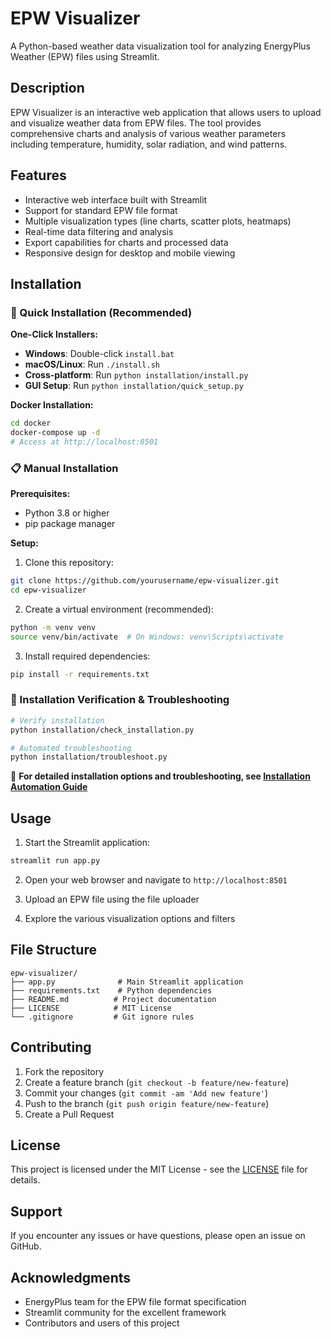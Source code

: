 
# EPW Visualizer

A Python-based weather data visualization tool for analyzing EnergyPlus Weather (EPW) files using Streamlit.

## Description

EPW Visualizer is an interactive web application that allows users to upload and visualize weather data from EPW files. The tool provides comprehensive charts and analysis of various weather parameters including temperature, humidity, solar radiation, and wind patterns.

## Features

- Interactive web interface built with Streamlit
- Support for standard EPW file format
- Multiple visualization types (line charts, scatter plots, heatmaps)
- Real-time data filtering and analysis
- Export capabilities for charts and processed data
- Responsive design for desktop and mobile viewing

## Installation

### 🚀 Quick Installation (Recommended)

**One-Click Installers:**
- **Windows**: Double-click `install.bat`
- **macOS/Linux**: Run `./install.sh`
- **Cross-platform**: Run `python installation/install.py`
- **GUI Setup**: Run `python installation/quick_setup.py`

**Docker Installation:**
```bash
cd docker
docker-compose up -d
# Access at http://localhost:8501
```

### 📋 Manual Installation

**Prerequisites:**
- Python 3.8 or higher
- pip package manager

**Setup:**

1. Clone this repository:
```bash
git clone https://github.com/yourusername/epw-visualizer.git
cd epw-visualizer
```

2. Create a virtual environment (recommended):
```bash
python -m venv venv
source venv/bin/activate  # On Windows: venv\Scripts\activate
```

3. Install required dependencies:
```bash
pip install -r requirements.txt
```

### 🔧 Installation Verification & Troubleshooting

```bash
# Verify installation
python installation/check_installation.py

# Automated troubleshooting
python installation/troubleshoot.py
```

📖 **For detailed installation options and troubleshooting, see [Installation Automation Guide](installation/INSTALLATION_AUTOMATION.md)**

## Usage

1. Start the Streamlit application:
```bash
streamlit run app.py
```

2. Open your web browser and navigate to `http://localhost:8501`

3. Upload an EPW file using the file uploader

4. Explore the various visualization options and filters

## File Structure

```
epw-visualizer/
├── app.py              # Main Streamlit application
├── requirements.txt    # Python dependencies
├── README.md          # Project documentation
├── LICENSE            # MIT License
└── .gitignore         # Git ignore rules
```

## Contributing

1. Fork the repository
2. Create a feature branch (`git checkout -b feature/new-feature`)
3. Commit your changes (`git commit -am 'Add new feature'`)
4. Push to the branch (`git push origin feature/new-feature`)
5. Create a Pull Request

## License

This project is licensed under the MIT License - see the [LICENSE](LICENSE) file for details.

## Support

If you encounter any issues or have questions, please open an issue on GitHub.

## Acknowledgments

- EnergyPlus team for the EPW file format specification
- Streamlit community for the excellent framework
- Contributors and users of this project
